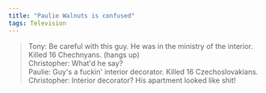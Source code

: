 ```yaml
---
title: "Paulie Walnuts is confused"
tags: Television
---
```


> Tony: Be careful with this guy. He was in the ministry of the interior. Killed 16 Chechnyans. (hangs up)   
  Christopher: What'd he say?   
  Paulie: Guy's a fuckin' interior decorator. Killed 16 Czechoslovakians.   
  Christopher: Interior decorator? His apartment looked like shit!   